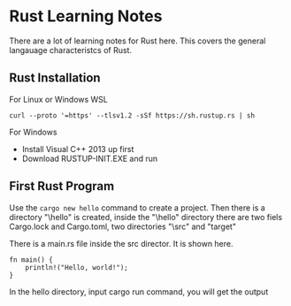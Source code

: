 # Rust Learning Notes

There are a lot of learning notes for Rust here. This covers the general langauage characteristcs of Rust.

## Rust Installation

For Linux or Windows WSL
```
curl --proto '=https' --tlsv1.2 -sSf https://sh.rustup.rs | sh
```

For Windows

* Install Visual C++ 2013 up first
* Download RUSTUP-INIT.EXE and run

## First Rust Program

Use the ```cargo new hello``` command to create a project.
Then there is a directory "\hello" is created, inside the "\hello" directory there are two fiels Cargo.lock and Cargo.toml, two directories "\src" and "target"

There is a main.rs file inside the src director. It is shown here.

```
fn main() {
    println!("Hello, world!");
}

```

In the hello directory, input cargo run command, you will get the output





